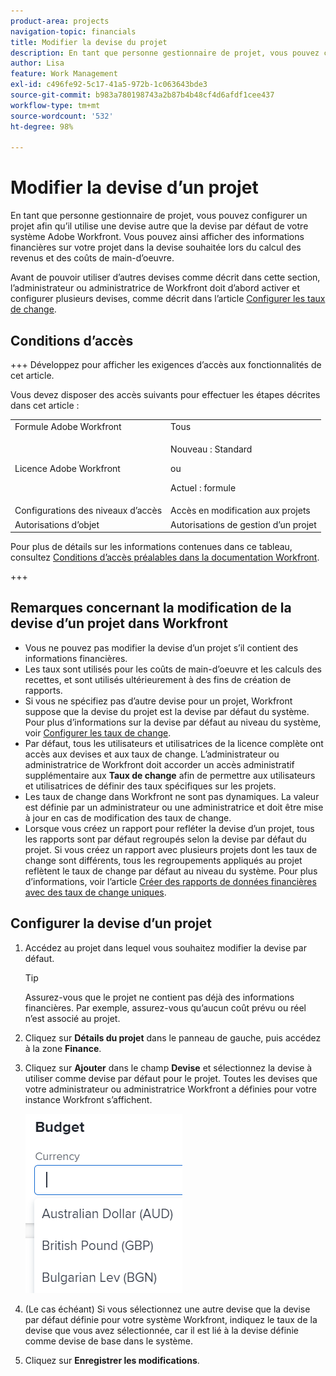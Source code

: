 ```yaml
---
product-area: projects
navigation-topic: financials
title: Modifier la devise du projet
description: En tant que personne gestionnaire de projet, vous pouvez configurer un projet afin qu’il utilise une devise autre que la devise par défaut de votre système Adobe Workfront. Vous pouvez ainsi afficher des informations financières sur votre projet dans la devise souhaitée lors du calcul des revenus et des coûts de main-d’oeuvre.
author: Lisa
feature: Work Management
exl-id: c496fe92-5c17-41a5-972b-1c063643bde3
source-git-commit: b983a780198743a2b87b4b48cf4d6afdf1cee437
workflow-type: tm+mt
source-wordcount: '532'
ht-degree: 98%

---
```


# Modifier la devise d’un projet

En tant que personne gestionnaire de projet, vous pouvez configurer un projet afin qu’il utilise une devise autre que la devise par défaut de votre système Adobe Workfront. Vous pouvez ainsi afficher des informations financières sur votre projet dans la devise souhaitée lors du calcul des revenus et des coûts de main-d’oeuvre.

Avant de pouvoir utiliser d’autres devises comme décrit dans cette section, l’administrateur ou administratrice de Workfront doit d’abord activer et configurer plusieurs devises, comme décrit dans l’article [Configurer les taux de change](../../../administration-and-setup/manage-workfront/exchange-rates/set-up-exchange-rates.md).

## Conditions d’accès

+++ Développez pour afficher les exigences d’accès aux fonctionnalités de cet article.

Vous devez disposer des accès suivants pour effectuer les étapes décrites dans cet article :

<table style="table-layout:auto"> 
 <col> 
 <col> 
 <tbody> 
  <tr> 
   <td role="rowheader">Formule Adobe Workfront</td> 
   <td>Tous</td> 
  </tr> 
  <tr> 
   <td role="rowheader">Licence Adobe Workfront</td> 
   <td>
   <p>Nouveau : Standard</p>
   <p>ou</p>
   <p>Actuel : formule</p></td> 
  </tr> 
  <tr> 
   <td role="rowheader">Configurations des niveaux d’accès</td> 
   <td>Accès en modification aux projets</td> 
  </tr> 
  <tr> 
   <td role="rowheader">Autorisations d’objet</td> 
   <td>Autorisations de gestion d’un projet</td> 
  </tr> 
 </tbody> 
</table>

Pour plus de détails sur les informations contenues dans ce tableau, consultez [Conditions d’accès préalables dans la documentation Workfront](/help/quicksilver/administration-and-setup/add-users/access-levels-and-object-permissions/access-level-requirements-in-documentation.md).

+++

## Remarques concernant la modification de la devise d’un projet dans Workfront

* Vous ne pouvez pas modifier la devise d’un projet s’il contient des informations financières.
* Les taux sont utilisés pour les coûts de main-d’oeuvre et les calculs des recettes, et sont utilisés ultérieurement à des fins de création de rapports.
* Si vous ne spécifiez pas d’autre devise pour un projet, Workfront suppose que la devise du projet est la devise par défaut du système. Pour plus d’informations sur la devise par défaut au niveau du système, voir [Configurer les taux de change](../../../administration-and-setup/manage-workfront/exchange-rates/set-up-exchange-rates.md).
* Par défaut, tous les utilisateurs et utilisatrices de la licence complète ont accès aux devises et aux taux de change. L’administrateur ou administratrice de Workfront doit accorder un accès administratif supplémentaire aux **Taux de change** afin de permettre aux utilisateurs et utilisatrices de définir des taux spécifiques sur les projets.
* Les taux de change dans Workfront ne sont pas dynamiques. La valeur est définie par un administrateur ou une administratrice et doit être mise à jour en cas de modification des taux de change.
* Lorsque vous créez un rapport pour refléter la devise d’un projet, tous les rapports sont par défaut regroupés selon la devise par défaut du projet. Si vous créez un rapport avec plusieurs projets dont les taux de change sont différents, tous les regroupements appliqués au projet reflètent le taux de change par défaut au niveau du système. Pour plus d’informations, voir l’article [Créer des rapports de données financières avec des taux de change uniques](../../../reports-and-dashboards/reports/creating-and-managing-reports/create-financial-data-reports-unique-exchange-rates.md).

## Configurer la devise d’un projet

1. Accédez au projet dans lequel vous souhaitez modifier la devise par défaut.

   >[!TIP]
   >
   >Assurez-vous que le projet ne contient pas déjà des informations financières. Par exemple, assurez-vous qu’aucun coût prévu ou réel n’est associé au projet.

1. Cliquez sur **Détails du projet** dans le panneau de gauche, puis accédez à la zone **Finance**.
1. Cliquez sur **Ajouter** dans le champ **Devise** et sélectionnez la devise à utiliser comme devise par défaut pour le projet. Toutes les devises que votre administrateur ou administratrice Workfront a définies pour votre instance Workfront s’affichent.

   ![Devise du projet](assets/currency-on-project-expanded-nwe.png)

1. (Le cas échéant) Si vous sélectionnez une autre devise que la devise par défaut définie pour votre système Workfront, indiquez le taux de la devise que vous avez sélectionnée, car il est lié à la devise définie comme devise de base dans le système.
1. Cliquez sur **Enregistrer les modifications**.
